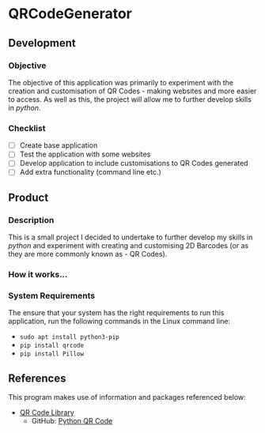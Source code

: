 # QRCodeGenerator

## Development

### Objective

The objective of this application was primarily to experiment with the creation and customisation of QR Codes - making websites and more easier to access. As well as this, the project will allow me to further develop skills in *python*. 

### Checklist

 - [ ] Create base application
 - [ ] Test the application with some websites
 - [ ] Develop application to include customisations to QR Codes generated
 - [ ] Add extra functionality (command line etc.)

## Product

### Description
This is a small project I decided to undertake to further develop my skills in *python* and experiment with creating and customising 2D Barcodes (or as they are more commonly known as - QR Codes).

### How it works...

### System Requirements

The ensure that your system has the right requirements to run this application, run the following commands in the Linux command line:
- `sudo apt install python3-pip`
- `pip install qrcode`
- `pip install Pillow`

## References

This program makes use of information and packages referenced below:
 - [QR Code Library](https://pypi.org/project/qrcode/)
   - GitHub: [Python QR Code](https://github.com/lincolnloop/python-qrcode)
